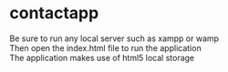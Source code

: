 # contactapp
Be sure to run any local server such as xampp or wamp <br>
Then open the index.html file to run the application <br>
The application makes use of html5 local storage
